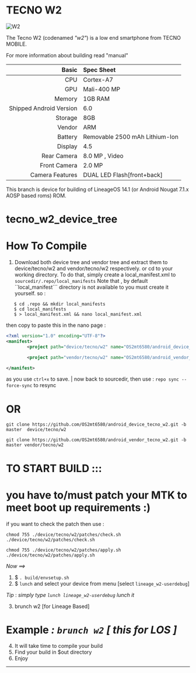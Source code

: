 TECNO W2
=========

![W2](https://github.com/zac6ix/android_device_tecno_w2/blob/master/assert/w2.jpg)

The Tecno W2 (codenamed _"w2"_) is a low end smartphone from TECNO MOBILE.

For more information about building read "manual"

Basic        | Spec Sheet
------------:|:------------------------
CPU          | Cortex-A7 | 1.3GHz Quad-Core | MT6580M
GPU          | Mali-400 MP
Memory       | 1GB RAM
Shipped Android Version | 6.0
Storage      | 8GB
Vendor       | ARM
Battery      | Removable 2500 mAh Lithium-Ion
Display      | 4.5
Rear Camera | 8.0 MP , Video
Front Camera | 2.0 MP
Camera Features | DUAL LED Flash[front+back]



This branch is device for building of LineageOS 14.1 (or Android Nougat 7.1.x AOSP based roms) ROM.


# tecno_w2_device_tree

# How To Compile

1. Download both device tree and vendor tree and extract them to device/tecno/w2 and vendor/tecno/w2 respectively.
  or cd to your working directory. To do that, simply create a local_manifest.xml to ```sourcedir/.repo/local_manifests```
  Note that , by default ``local_manifest``` directory is not available to you must create it yourself.
  so :
  ```
     $ cd .repo && mkdir local_manifests
     $ cd local_manifests
     $ > local_manifest.xml && nano local_manifest.xml
  ```
  then copy to paste this in the nano page :
 ```xml
 <?xml version="1.0" encoding="UTF-8"?>
 <manifest>
         <project path="device/tecno/w2" name="OS2mt6580/android_device_tecno_w2" remote="github" revision="master"/>

         <project path="vendor/tecno/w2" name="OS2mt6580/android_vendor_tecno_w2" remote="github" revision="master"/>

 </manifest>
  ```
  as you use ```ctrl+x``` to save.
   | now back to sourcedir, then use : ```repo sync --force-sync``` to resync


  # OR


```
git clone https://github.com/OS2mt6580/android_device_tecno_w2.git -b master  device/tecno/w2
```
```
git clone https://github.com/OS2mt6580/android_vendor_tecno_w2.git -b master vendor/tecno/w2
```

# TO START BUILD :::


# you have to/must patch your MTK to meet boot up requirements :)

if you want to check the patch then use :
```
chmod 755 ./device/tecno/w2/patches/check.sh
./device/tecno/w2/patches/check.sh
```

```
chmod 755 ./device/tecno/w2/patches/apply.sh
./device/tecno/w2/patches/apply.sh
```


*Now ==>*

 1. $ ```. build/envsetup.sh```
 2. $ ```lunch```
  and select your device from menu [select ```lineage_w2-userdebug```]
  
   *Tip* : *simply type ```lunch lineage_w2-userdebug``` lunch it*

 3. brunch w2 [for Lineage Based]
  # Example *: ```brunch w2```    [ this for LOS ]*

 4.  It will take time to compile your build
 5. Find your build in $out directory
 6. Enjoy

---------------
